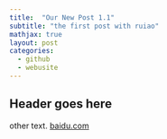 ```yaml
---
title:  "Our New Post 1.1"
subtitle: "the first post with ruiao"
mathjax: true
layout: post
categories: 
  - github
  - webusite
---
```


## Header goes here

other text.
[baidu.com](https://www.baidu.com)
